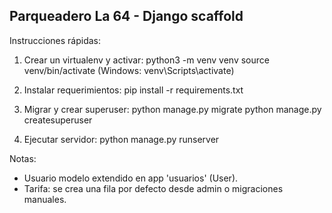 Parqueadero La 64 - Django scaffold
----------------------------------
Instrucciones rápidas:

1. Crear un virtualenv y activar:
   python3 -m venv venv
   source venv/bin/activate   (Windows: venv\Scripts\activate)

2. Instalar requerimientos:
   pip install -r requirements.txt

3. Migrar y crear superuser:
   python manage.py migrate
   python manage.py createsuperuser

4. Ejecutar servidor:
   python manage.py runserver

Notas:
- Usuario modelo extendido en app 'usuarios' (User).
- Tarifa: se crea una fila por defecto desde admin o migraciones manuales.
